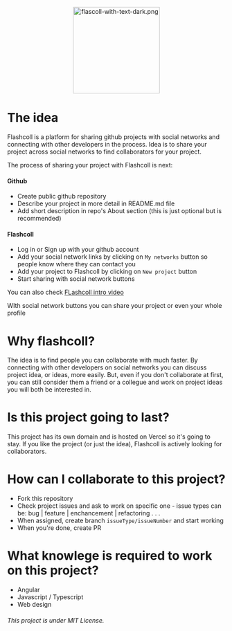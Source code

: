 <p align="center">
  <img width="200" src="https://iili.io/AVJqhu.md.png" alt="flascoll-with-text-dark.png">
</p>

# The idea

Flashcoll is a platform for sharing github projects with social networks and connecting with other developers in the process.
Idea is to share your project across social networks to find collaborators for your project.

The process of sharing your project with Flashcoll is next:

#### Github
- Create public github repository
- Describe your project in more detail in README.md file
- Add short description in repo's About section (this is just optional but is recommended)

#### Flashcoll
- Log in or Sign up with your github account
- Add your social network links by clicking on `My networks` button so people know where they can contact you
- Add your project to Flashcoll by clicking on `New project` button
- Start sharing with social network buttons

You can also check [FLashcoll intro video](https://www.youtube.com/embed/NXINisOIqqw?start=0)

WIth social network buttons you can share your project or even your whole profile

# Why flashcoll? 

The idea is to find people you can collaborate with much faster.
By connecting with other developers on social networks you can discuss project idea, or ideas, more easily. 
But, even if you don't collaborate at first, you can still consider them a friend or a collegue and work on project ideas you will both be interested in.


# Is this project going to last?

This project has its own domain and is hosted on Vercel so it's going to stay. 
If you like the project (or just the idea), Flashcoll is actively looking for collaborators.


# How can I collaborate to this project? 
- Fork this repository
- Check project issues and ask to work on specific one - issue types can be: bug | feature | enchancement | refactoring . . . 
- When assigned, create branch `issueType/issueNumber` and start working
- When you're done, create PR 

# What knowlege is required to work on this project?
- Angular
- Javascript / Typescript
- Web design

###### This project is under MIT License.
